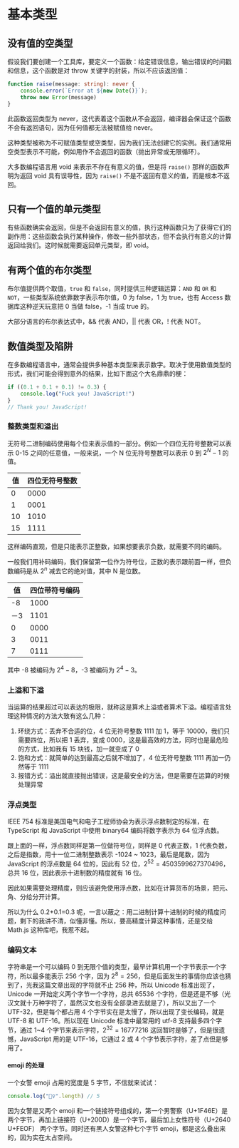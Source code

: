 # 基本类型

## 没有值的空类型

假设我们要创建一个工具库，要定义一个函数：给定错误信息，输出错误的时间戳和信息，这个函数是对 throw 关键字的封装，所以不应该返回值：

```ts
function raise(message: string): never {
    console.error(`Error at ${new Date()}`);
    throw new Error(message)
}
```

此函数返回类型为 never，这代表着这个函数从不会返回，编译器会保证这个函数不会有返回语句，因为任何值都无法被赋值给 never。

这种类型被称为不可赋值类型或空类型，因为我们无法创建它的实例。我们通常用空类型表示不可能，例如用作不会返回的函数（抛出异常或无限循环）。

大多数编程语言用 void 来表示不存在有意义的值，但是将 `raise()` 那样的函数声明为返回 void 具有误导性，因为 `raise()` 不是不返回有意义的值，而是根本不返回。

## 只有一个值的单元类型

有些函数确实会返回，但是不会返回有意义的值，执行这种函数只为了获得它们的副作用：这些函数会执行某种操作，修改一些外部状态，但不会执行有意义的计算返回给我们。这时候就需要返回单元类型，即 void。

## 有两个值的布尔类型

布尔值提供两个取值，`true` 和 `false`，同时提供三种逻辑运算：`AND` 和 `OR` 和 `NOT`，一些类型系统依靠数字表示布尔值，0 为 false，1 为 true，也有 Access 数据库这种逆天玩意把 0 当做 false，-1 当成 true 的。

大部分语言的布尔表达式中，&& 代表 AND，|| 代表 OR，! 代表 NOT。

## 数值类型及陷阱

在多数编程语言中，通常会提供多种基本类型来表示数字。取决于使用数值类型的形式，我们可能会得到意外的结果，比如下面这个大名鼎鼎的梗：

```ts
if ((0.1 + 0.1 + 0.1) != 0.3) {
    console.log("Fuck you! JavaScript!")
}
// Thank you! JavaScript!
```

### 整数类型和溢出

无符号二进制编码使用每个位来表示值的一部分。例如一个四位无符号整数可以表示 0-15 之间的任意值，一般来说，一个 N 位无符号整数可以表示 0 到 $2^N-1$ 的值。

| 值 | 四位无符号整数 |
| -- | -------------- |
| 0  | 0000           |
| 1  | 0001           |
| 10 | 1010           |
| 15 | 1111           |

这样编码直观，但是只能表示正整数，如果想要表示负数，就需要不同的编码。

一般我们用补码编码，我们保留第一位作为符号位，正数的表示跟前面一样，但负数编码是从 $2^n$ 减去它的绝对值，其中 N 是位数。

| 值 | 四位带符号编码 |
| --- | -------------- |
| -8  | 1000           |
| －3 | 1101           |
| 0   | 0000           |
| 3   | 0011           |
| 7   | 0111           |

其中 -8 被编码为 $2^4 - 8$，-3 被编码为 $2^4 - 3$。

### 上溢和下溢

当运算的结果超过可以表达的极限，就称这是算术上溢或者算术下溢。编程语言处理这种情况的方法大致有这么几种：

1. 环绕方式：丢弃不合适的位，4 位无符号整数 1111 加 1，等于 10000，我们只需要四位，所以把 1 丢弃，变成 0000，这是最高效的方法，同时也是最危险的方式，比如我有 15 块钱，加一就变成了 0
2. 饱和方式：就简单的达到最高之后就不增加了，4 位无符号整数 1111 再加一仍然等于 1111
3. 报错方式：溢出就直接抛出错误，这是最安全的方法，但是需要在运算的时候处理异常

### 浮点类型

IEEE 754 标准是美国电气和电子工程师协会为表示浮点数制定的标准，在 TypeScript 和 JavaScript 中使用 binary64 编码将数字表示为 64 位浮点数。

跟上面的一样，浮点数同样是第一位做符号位，同样是 0 代表正数，1 代表负数，之后是指数，用十一位二进制整数表示 -1024 ~ 1023，最后是尾数，因为 JavaScript 的浮点数是 64 位的，因此有 52 位，$2^52=4503599627370496$，总共 16 位，因此表示十进制数的精度就有 16 位。

因此如果需要处理精度，则应该避免使用浮点数，比如在计算货币的场景，把元、角、分给分开计算。

所以为什么 0.2+0.1=0.3 呢，一言以蔽之：用二进制计算十进制的时候的精度问题，剩下的我讲不清，似懂非懂。所以，要高精度计算这种事情，还是交给 Math.js 这种库吧，我惹不起。

### 编码文本

字符串是一个可以编码 0 到无限个值的类型，最早计算机用一个字节表示一个字符，所以最多能表示 256 个字，因为 $2^8=256$，但是后面发生的事情你应该也猜到了，光我这篇文章出现的字符就不止 256 种，所以 Unicode 标准出现了，Unicode 一开始定义两个字节一个字符，总共 65536 个字符，但是还是不够（光汉文就十万种字符了，虽然汉文也没有全部录进去就是了），所以又出了一个 UTF-32，但是每个都占用 4 个字节实在是太慢了，所以出现了变长编码，就是 UTF-8 和 UTF-16。所以现在 Unicode 标准中最常用的 utf-8 支持最多四个字节，通过 1~4 个字节来表示字符，$2^{32}=16777216$ 这回暂时是够了，但是很遗憾，JavaScript 用的是 UTF-16，它通过 2 或 4 个字节表示字符，差了点但是够用了。

#### emoji 的处理

一个女警 emoji 占用的宽度是 5 字节，不信就来试试：

```ts
console.log("👮‍♀️".length) // 5
```

因为女警是又两个 emoji 和一个链接符号组成的，第一个男警察（U+1F46E）是两个字节，再加上链接符（U+200D）是一个字节，最后加上女性符号（U+2640 U+FEOF） 两个字节。同时还有黑人女警这种七个字节 emoji，都是这么叠出来的，因为实在太占空间。
